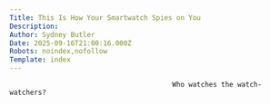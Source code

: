 ```yaml
---
Title: This Is How Your Smartwatch Spies on You
Description: 
Author: Sydney Butler
Date: 2025-09-16T21:00:16.000Z
Robots: noindex,nofollow
Template: index
---
```


                                            Who watches the watch-watchers?
                                        